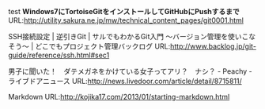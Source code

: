 test
**Windows7にTortoiseGitをインストールしてGitHubにPushするまで**
 URL:http://utility.sakura.ne.jp/mw/technical_content_pages/git0001.html
 
SSH接続設定 | 逆引きGit | サルでもわかるGit入門 〜バージョン管理を使いこなそう〜 | どこでもプロジェクト管理バックログ
 URL:http://www.backlog.jp/git-guide/reference/ssh.html#sec1 
 
男子に聞いた！　ダテメガネをかけている女子ってアリ？　ナシ？ - Peachy - ライブドアニュース
 URL:http://news.livedoor.com/article/detail/8715811/

Markdown
 URL:http://kojika17.com/2013/01/starting-markdown.html
 
 
 
